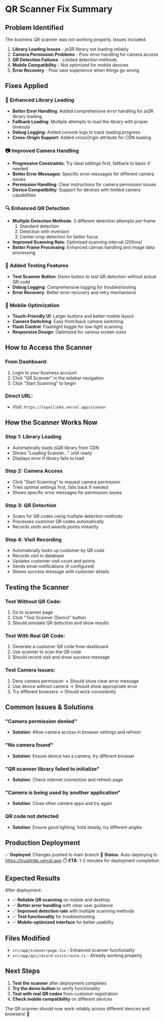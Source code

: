 # QR Scanner Fix Summary

## Problem Identified
The business QR scanner was not working properly. Issues included:

1. **Library Loading Issues** - jsQR library not loading reliably
2. **Camera Permission Problems** - Poor error handling for camera access
3. **QR Detection Failures** - Limited detection methods
4. **Mobile Compatibility** - Not optimized for mobile devices
5. **Error Recovery** - Poor user experience when things go wrong

## Fixes Applied

### 🔧 **Enhanced Library Loading**
- **Better Error Handling**: Added comprehensive error handling for jsQR library loading
- **Fallback Loading**: Multiple attempts to load the library with proper timeouts
- **Debug Logging**: Added console logs to track loading progress
- **Cross-Origin Support**: Added crossOrigin attribute for CDN loading

### 📷 **Improved Camera Handling**
- **Progressive Constraints**: Try ideal settings first, fallback to basic if needed
- **Better Error Messages**: Specific error messages for different camera issues
- **Permission Handling**: Clear instructions for camera permission issues
- **Device Compatibility**: Support for devices with limited camera capabilities

### 🔍 **Enhanced QR Detection**
- **Multiple Detection Methods**: 3 different detection attempts per frame
  1. Standard detection
  2. Detection with inversion
  3. Center-crop detection for better focus
- **Improved Scanning Rate**: Optimized scanning interval (200ms)
- **Better Frame Processing**: Enhanced canvas handling and image data processing

### 🧪 **Added Testing Features**
- **Test Scanner Button**: Demo button to test QR detection without actual QR code
- **Debug Logging**: Comprehensive logging for troubleshooting
- **Error Recovery**: Better error recovery and retry mechanisms

### 📱 **Mobile Optimization**
- **Touch-Friendly UI**: Larger buttons and better mobile layout
- **Camera Switching**: Easy front/back camera switching
- **Flash Control**: Flashlight toggle for low-light scanning
- **Responsive Design**: Optimized for various screen sizes

## How to Access the Scanner

### **From Dashboard:**
1. Login to your business account
2. Click "QR Scanner" in the sidebar navigation
3. Click "Start Scanning" to begin

### **Direct URL:**
- Visit: `https://loyallinkk.vercel.app/scanner`

## How the Scanner Works Now

### **Step 1: Library Loading**
- Automatically loads jsQR library from CDN
- Shows "Loading Scanner..." until ready
- Displays error if library fails to load

### **Step 2: Camera Access**
- Click "Start Scanning" to request camera permission
- Tries optimal settings first, falls back if needed
- Shows specific error messages for permission issues

### **Step 3: QR Detection**
- Scans for QR codes using multiple detection methods
- Processes customer QR codes automatically
- Records visits and awards points instantly

### **Step 4: Visit Recording**
- Automatically looks up customer by QR code
- Records visit in database
- Updates customer visit count and points
- Sends email notifications (if configured)
- Shows success message with customer details

## Testing the Scanner

### **Test Without QR Code:**
1. Go to scanner page
2. Click "Test Scanner (Demo)" button
3. Should simulate QR detection and show results

### **Test With Real QR Code:**
1. Generate a customer QR code from dashboard
2. Use scanner to scan the QR code
3. Should record visit and show success message

### **Test Camera Issues:**
1. Deny camera permission → Should show clear error message
2. Use device without camera → Should show appropriate error
3. Try different browsers → Should work consistently

## Common Issues & Solutions

### **"Camera permission denied"**
- **Solution**: Allow camera access in browser settings and refresh

### **"No camera found"**
- **Solution**: Ensure device has a camera, try different browser

### **"QR scanner library failed to initialize"**
- **Solution**: Check internet connection and refresh page

### **"Camera is being used by another application"**
- **Solution**: Close other camera apps and try again

### **QR code not detected**
- **Solution**: Ensure good lighting, hold steady, try different angles

## Production Deployment

✅ **Deployed**: Changes pushed to main branch
🔄 **Status**: Auto-deploying to https://loyallinkk.vercel.app
⏱️ **ETA**: 1-2 minutes for deployment completion

## Expected Results

After deployment:
- ✅ **Reliable QR scanning** on mobile and desktop
- ✅ **Better error handling** with clear user guidance
- ✅ **Improved detection rate** with multiple scanning methods
- ✅ **Test functionality** for troubleshooting
- ✅ **Mobile-optimized interface** for better usability

## Files Modified

- `src/app/scanner/page.tsx` - Enhanced scanner functionality
- `src/app/api/record-visit/route.ts` - Already working properly

## Next Steps

1. **Test the scanner** after deployment completes
2. **Try the demo button** to verify functionality
3. **Test with real QR codes** from customer registration
4. **Check mobile compatibility** on different devices

The QR scanner should now work reliably across different devices and browsers! 🎉